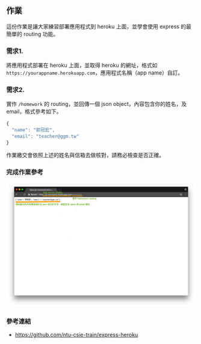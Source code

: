 ## 作業

這份作業是讓大家練習部署應用程式到 heroku 上面，並學會使用 express 的最簡單的 routing 功能。

### 需求1.

將應用程式部署在 heroku 上面，並取得 heroku 的網址，格式如 `https://yourappname.herokuapp.com`，應用程式名稱（app name）自訂。

### 需求2.

實作 `/homework` 的 routing，並回傳一個 json object，內容包含你的姓名，及 email，格式參考如下。
```javascript
{
  "name": "郭冠宏",
  "email": "teacher@ggm.tw"
}
```
作業繳交會依照上述的姓名與信箱去做核對，請務必檢查是否正確。

### 完成作業參考
![homework](../img/homework.png)

### 參考連結
* https://github.com/ntu-csie-train/express-heroku
